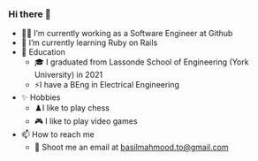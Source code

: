 ### Hi there 👋

- 👨‍💻 I’m currently working as a Software Engineer at Github
- 🌱 I’m currently learning Ruby on Rails
- 🏫 Education
  - 🎓 I graduated from Lassonde School of Engineering (York University) in 2021
  - ⚡I have a BEng in Electrical Engineering
- ✨ Hobbies
  - ♟️I like to play chess
  - 🎮 I like to play video games
- 📫 How to reach me
  - 📨 Shoot me an email at basilmahmood.to@gmail.com

<!--
**basilmahmood/basilmahmood** is a ✨ _special_ ✨ repository because its `README.md` (this file) appears on your GitHub profile.

Here are some ideas to get you started:

- 🔭 I’m currently working on ...
- 🌱 I’m currently learning ...
- 👯 I’m looking to collaborate on ...
- 🤔 I’m looking for help with ...
- 💬 Ask me about ...
- 📫 How to reach me: ...
- 😄 Pronouns: ...
- ⚡ Fun fact: ...
-->
